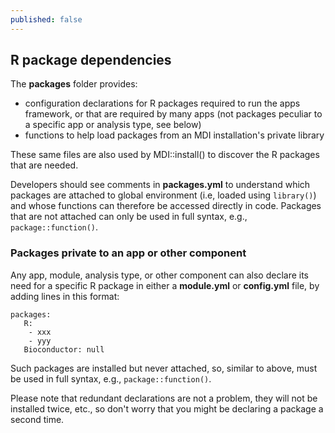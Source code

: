```yaml
---
published: false
---
```


## R package dependencies

The **packages** folder provides:

- configuration declarations for R packages required to run the apps framework, or that are required by many apps (not packages peculiar to a specific app or analysis type, see below)
- functions to help load packages from an MDI installation's private library

These same files are also used by MDI::install() to discover the R packages
that are needed.

Developers should see comments in **packages.yml** to understand which packages
are attached to global environment (i.e, loaded using <code>library()</code>)
and whose functions can therefore be accessed directly in code. Packages that
are not attached can only be used in full syntax, e.g., <code>package::function()</code>.

### Packages private to an app or other component

Any app, module, analysis type, or other component can also declare its need
for a specific R package in either a **module.yml** or **config.yml** file,
by adding lines in this format:

```
packages: 
   R:  
    - xxx
    - yyy
   Bioconductor: null
```

Such packages are installed but never attached, so, similar to above, must be
used in full syntax, e.g., <code>package::function()</code>.

Please note that redundant declarations are not a problem, they will not be
installed twice, etc., so don't worry that you might be declaring a package 
a second time.
